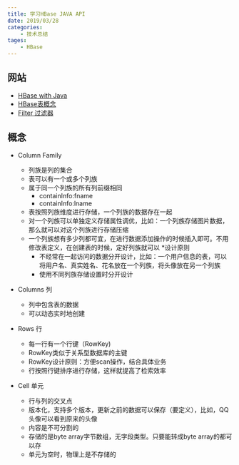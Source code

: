 ```yaml
---
title: 学习HBase JAVA API
date: 2019/03/28
categories: 
    - 技术总结
tages:
    - HBase
---
```

## 网站
* [HBase with Java](https://www.baeldung.com/hbase)
* [HBase表概念](https://www.bilibili.com/video/av21911076)
* [Filter 过滤器](https://www.jianshu.com/p/fb4bd7a2a23e)

## 概念
* Column Family
    * 列族是列的集合
    * 表可以有一个或多个列族
    * 属于同一个列族的所有列前缀相同
        * containInfo:fname
        * containInfo:lname
    * 表按照列族维度进行存储，一个列族的数据存在一起
    * 对一个列族可以单独定义存储属性调优，比如：一个列族存储图片数据，那么就可以对这个列族进行存储压缩
    * 一个列族想有多少列都可宜，在进行数据添加操作的时候插入即可。不用修改表定义，在创建表的时候，定好列族就可以
    *设计原则
        * 不经常在一起访问的数据分开设计，比如：一个用户信息的表，可以将用户名、真实姓名、花名放在一个列族，将头像放在另一个列族
        * 使用不同列族存储设置时分开设计
 
* Columns 列
    * 列中包含表的数据
    * 可以动态实时地创建
    
* Rows 行
    * 每一行有一个行键（RowKey)
    * RowKey类似于关系型数据库的主键
    * RowKey设计原则：方便scan操作，结合具体业务
    * 行按照行键排序进行存储，这样就提高了检索效率
    
* Cell 单元
    * 行与列的交叉点
    * 版本化，支持多个版本，更新之前的数据可以保存（要定义），比如，QQ头像可以看到原来的头像
    * 内容是不可分割的
    * 存储的是byte array字节数组，无字段类型。只要能转成byte array的都可以存
    * 单元为空时，物理上是不存储的
